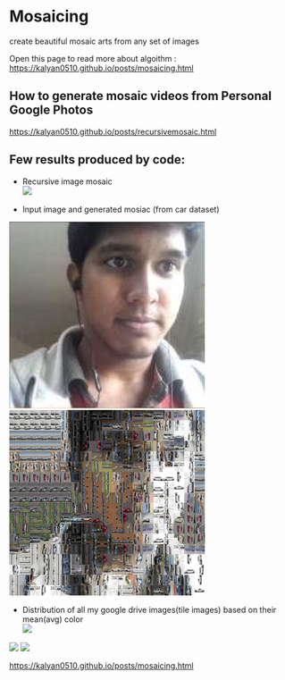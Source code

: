 # Mosaicing
create beautiful mosaic arts from any set of images


Open this page to read more about algoithm : https://kalyan0510.github.io/posts/mosaicing.html

## How to generate mosaic videos from Personal Google Photos
https://kalyan0510.github.io/posts/recursivemosaic.html


## Few results produced by code:

- Recursive image mosaic  
  <img src="resursive%20mosaic%20vedio.gif" width="400" />


- Input image and generated mosiac (from car dataset)
<p float="left">
  <img src="testimage.jpg" width="350" />
  <img src="testimage_mosaic.jpg" width="350" /> 
</p>




- Distribution of all my google drive images(tile images) based on their mean(avg) color  
  <img src="distribution%20of%20images%20about%20avg%20color.gif" width="700" />

<p float="left">
  <img src="cluster%201.gif" width="350" />
  <img src="cluster%202.gif" width="350" /> 
</p>



https://kalyan0510.github.io/posts/mosaicing.html
